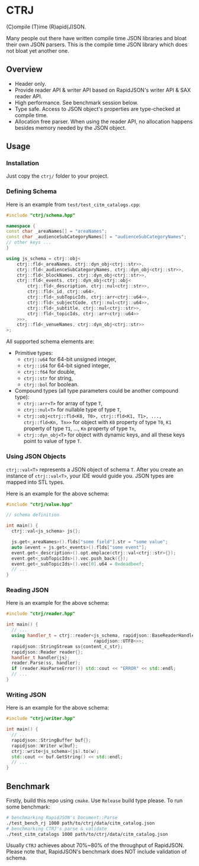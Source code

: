 # CTRJ

(C)ompile (T)ime (R)apid(J)SON.

Many people out there have written compile time JSON libraries and bloat their own JSON parsers. This is the compile time JSON library which does not bloat yet another one.

## Overview

- Header only.
- Provide reader API & writer API based on RapidJSON's writer API & SAX reader API.
- High performance. See benchmark session below.
- Type safe. Access to JSON object's properties are type-checked at compile time.
- Allocation free parser. When using the reader API, no allocation happens besides memory needed by the JSON object.

## Usage

### Installation

Just copy the `ctrj/` folder to your project.

### Defining Schema

Here is an example from `test/test_citm_catalogs.cpp`:

```C++
#include "ctrj/schema.hpp"

namespace {
const char _areaNames[] = "areaNames";
const char _audienceSubCategoryNames[] = "audienceSubCategoryNames";
// other keys ...
}

using js_schema = ctrj::obj<
    ctrj::fld<_areaNames, ctrj::dyn_obj<ctrj::str>>,
    ctrj::fld<_audienceSubCategoryNames, ctrj::dyn_obj<ctrj::str>>,
    ctrj::fld<_blockNames, ctrj::dyn_obj<ctrj::str>>,
    ctrj::fld<_events, ctrj::dyn_obj<ctrj::obj<
        ctrj::fld<_description, ctrj::nul<ctrj::str>>,
        ctrj::fld<_id, ctrj::u64>,
        ctrj::fld<_subTopicIds, ctrj::arr<ctrj::u64>>,
        ctrj::fld<_subjectCode, ctrj::nul<ctrj::u64>>,
        ctrj::fld<_subtitle, ctrj::nul<ctrj::str>>,
        ctrj::fld<_topicIds, ctrj::arr<ctrj::u64>>
    >>>,
    ctrj::fld<_venueNames, ctrj::dyn_obj<ctrj::str>>
>;
```

All supported schema elements are:

- Primitive types:
  - `ctrj::u64` for 64-bit unsigned integer,
  - `ctrj::i64` for 64-bit signed integer,
  - `ctrj::f64` for double,
  - `ctrj::str` for string,
  - `ctrj::bol` for boolean.
- Compound types (all type parameters could be another compound type):
  - `ctrj::arr<T>` for array of type `T`,
  - `ctrj::nul<T>` for nullable type of type `T`,
  - `ctrj::obj<ctrj::fld<K0, T0>, ctrj::fld<K1, T1>, ..., ctrj::fld<Kn, Tn>>` for object with `K0` property of type `T0`, `K1` property of type `T1`, ..., `Kn` property of type `Tn`,
  - `ctrj::dyn_obj<T>` for object with dynamic keys, and all these keys point to value of type `T`.

### Using JSON Objects

`ctrj::val<T>` represents a JSON object of schema `T`. After you create an instance of `ctrj::val<T>`, your IDE would guide you. JSON types are mapped into STL types.

Here is an example for the above schema:

```C++
#include "ctrj/value.hpp"

// schema definition

int main() {
  ctrj::val<js_schema> js{};

  js.get<_areaNames>().flds["some field"].str = "some value";
  auto &event = js.get<_events>().flds["some event"];
  event.get<_description>().opt.emplace(ctrj::val<ctrj::str>{});
  event.get<_subTopicIds>().vec.push_back({});
  event.get<_subTopicIds>().vec[0].u64 = 0xdeadbeef;
  // ...
}
```

### Reading JSON

Here is an example for the above schema:

```C++
#include "ctrj/reader.hpp"

int main() {
  // ...
  using handler_t = ctrj::reader<js_schema, rapidjson::BaseReaderHandler,
                                 rapidjson::UTF8<>>;
  rapidjson::StringStream ss{content_c_str};
  rapidjson::Reader reader{};
  handler_t handler{js};
  reader.Parse(ss, handler);
  if (reader.HasParseError()) std::cout << "ERROR" << std::endl;
  // ...
}
```

### Writing JSON

Here is an example for the above schema:

```C++
#include "ctrj/writer.hpp"

int main() {
  // ...
  rapidjson::StringBuffer buf{};
  rapidjson::Writer w{buf};
  ctrj::write<js_schema>(js).to(w);
  std::cout << buf.GetString() << std::endl;
  // ...
}
```

## Benchmark

Firstly, build this repo using `cmake`. Use `Release` build type please. To run some benchmark:

```bash
# benchmarking RapidJSON's Document::Parse
./test_bench_rj 1000 path/to/ctrj/data/citm_catalog.json
# benchmarking CTRJ's parse & validate
./test_citm_catalogs 1000 path/to/ctrj/data/citm_catalog.json
```

Usually `CTRJ` achieves about 70%~80% of the throughput of RapidJSON. Please note that, RapidJSON's benchmark does NOT include validation of schema.